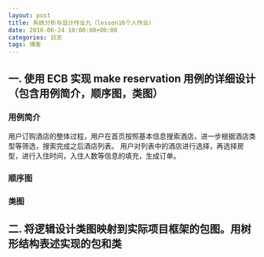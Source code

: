 ```yaml
---
layout: post
title: 系统分析与设计作业九（lesson16个人作业）
date: 2018-06-24 10:00:00+00:00
categories: 日志
tags: 博客
---
```

## 一. 使用 ECB 实现 make reservation 用例的详细设计（包含用例简介，顺序图，类图）
### 用例简介
用户订购酒店的整体过程，用户在首页按照基本信息搜索酒店，进一步根据酒店类型等筛选，搜索完成之后酒店列表。
用户对列表中的酒店进行选择，再选择房型，进行入住时间，入住人数等信息的填充，生成订单。
### 顺序图
### 类图
## 二. 将逻辑设计类图映射到实际项目框架的包图。用树形结构表述实现的包和类
